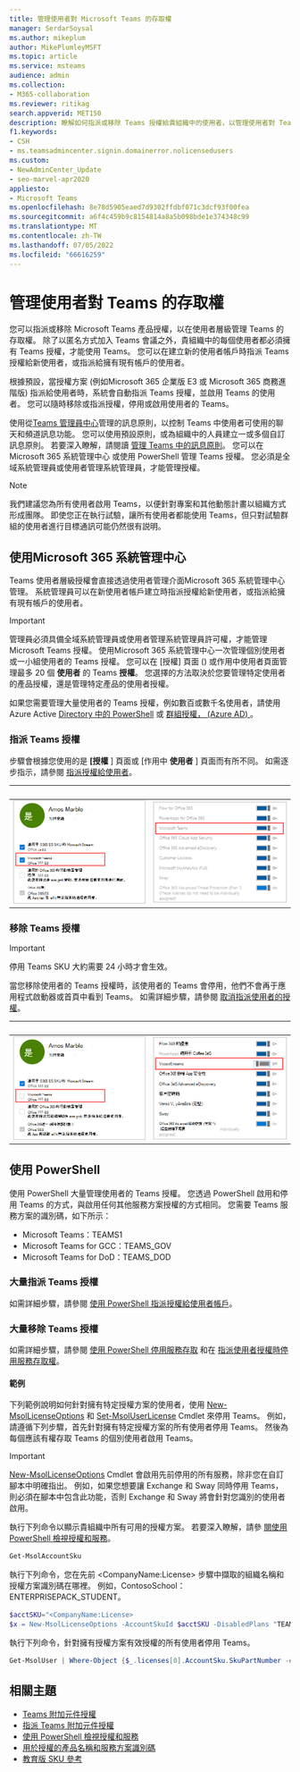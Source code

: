 ```yaml
---
title: 管理使用者對 Microsoft Teams 的存取權
manager: SerdarSoysal
ms.author: mikeplum
author: MikePlumleyMSFT
ms.topic: article
ms.service: msteams
audience: admin
ms.collection:
- M365-collaboration
ms.reviewer: ritikag
search.appverid: MET150
description: 瞭解如何指派或移除 Teams 授權給貴組織中的使用者，以管理使用者對 Teams 的存取權。
f1.keywords:
- CSH
- ms.teamsadmincenter.signin.domainerror.nolicensedusers
ms.custom:
- NewAdminCenter_Update
- seo-marvel-apr2020
appliesto:
- Microsoft Teams
ms.openlocfilehash: 8e78d5905eaed7d9302ffdbf071c3dcf93f00fea
ms.sourcegitcommit: a6f4c459b9c8154814a8a5b098bde1e374348c99
ms.translationtype: MT
ms.contentlocale: zh-TW
ms.lasthandoff: 07/05/2022
ms.locfileid: "66616259"
---
```

# <a name="manage-user-access-to-teams"></a>管理使用者對 Teams 的存取權

您可以指派或移除 Microsoft Teams 產品授權，以在使用者層級管理 Teams 的存取權。 除了以匿名方式加入 Teams 會議之外，貴組織中的每個使用者都必須擁有 Teams 授權，才能使用 Teams。 您可以在建立新的使用者帳戶時指派 Teams 授權給新使用者，或指派給擁有現有帳戶的使用者。

根據預設，當授權方案 (例如Microsoft 365 企業版 E3 或 Microsoft 365 商務進階版) 指派給使用者時，系統會自動指派 Teams 授權，並啟用 Teams 的使用者。 您可以隨時移除或指派授權，停用或啟用使用者的 Teams。

使用從<a href="https://go.microsoft.com/fwlink/p/?linkid=2024339" target="_blank">Teams 管理員中心</a>管理的訊息原則，以控制 Teams 中使用者可使用的聊天和頻道訊息功能。 您可以使用預設原則，或為組織中的人員建立一或多個自訂訊息原則。 若要深入瞭解，請閱讀 [管理 Teams 中的訊息原則](messaging-policies-in-teams.md)。
您可以在 Microsoft 365 系統管理中心 或使用 PowerShell 管理 Teams 授權。 您必須是全域系統管理員或使用者管理系統管理員，才能管理授權。

> [!NOTE]
> 我們建議您為所有使用者啟用 Teams，以便針對專案和其他動態計畫以組織方式形成團隊。 即使您正在執行試驗，讓所有使用者都能使用 Teams，但只對試驗群組的使用者進行目標通訊可能仍然很有説明。

## <a name="using-the-microsoft-365-admin-center"></a>使用Microsoft 365 系統管理中心

Teams 使用者層級授權會直接透過使用者管理介面Microsoft 365 系統管理中心管理。 系統管理員可以在新使用者帳戶建立時指派授權給新使用者，或指派給擁有現有帳戶的使用者。 

> [!IMPORTANT]
> 管理員必須具備全域系統管理員或使用者管理系統管理員許可權，才能管理 Microsoft Teams 授權。
使用Microsoft 365 系統管理中心一次管理個別使用者或一小組使用者的 Teams 授權。 您可以在 [授權] 頁面 () 或作用中使用者頁面管理最多 20 個 **使用者** 的 Teams **授權**。 您選擇的方法取決於您要管理特定使用者的產品授權，還是管理特定產品的使用者授權。

如果您需要管理大量使用者的 Teams 授權，例如數百或數千名使用者，請使用 Azure Active [Directory 中的 PowerShell](#using-powershell) 或 [群組授權， (Azure AD) ](/azure/active-directory/users-groups-roles/licensing-groups-assign)。 

### <a name="assign-a-teams-license"></a>指派 Teams 授權

步驟會根據您使用的是 **[授權** ] 頁面或 [作用中 **使用者** ] 頁面而有所不同。  如需逐步指示，請參閱 [指派授權給使用者](/microsoft-365/admin/manage/assign-licenses-to-users)。

|&nbsp;|&nbsp;|
|---------|---------|
|![使用者已啟用 Teams 授權的螢幕擷取畫面 1。](media/assign-teams-licenses-1.png)    | ![使用者已啟用 Teams 授權的螢幕擷取畫面 2](media/assign-teams-licenses-2.png)        |

### <a name="remove-a-teams-license"></a>移除 Teams 授權

> [!IMPORTANT]
> 停用 Teams SKU 大約需要 24 小時才會生效。

當您移除使用者的 Teams 授權時，該使用者的 Teams 會停用，他們不會再于應用程式啟動器或首頁中看到 Teams。 如需詳細步驟，請參閱 [取消指派使用者的授權](/microsoft-365/admin/manage/remove-licenses-from-users)。

|&nbsp;|&nbsp;|
|---------|---------|
|![使用者已停用 Teams 授權的螢幕擷取畫面 1。](media/remove-teams-licenses-1.png)    | ![使用者已停用 Teams 授權的螢幕擷取畫面 2](media/remove-teams-licenses-2.png)        |

## <a name="using-powershell"></a>使用 PowerShell

使用 PowerShell 大量管理使用者的 Teams 授權。 您透過 PowerShell 啟用和停用 Teams 的方式，與啟用任何其他服務方案授權的方式相同。 您需要 Teams 服務方案的識別碼，如下所示：

- Microsoft Teams：TEAMS1
- Microsoft Teams for GCC：TEAMS_GOV
- Microsoft Teams for DoD：TEAMS_DOD

### <a name="assign-teams-licenses-in-bulk"></a>大量指派 Teams 授權

如需詳細步驟，請參閱 [使用 PowerShell 指派授權給使用者帳戶](/office365/enterprise/powershell/assign-licenses-to-user-accounts-with-office-365-powershell)。

### <a name="remove-teams-licenses-in-bulk"></a>大量移除 Teams 授權

如需詳細步驟，請參閱 [使用 PowerShell 停用服務存取](/office365/enterprise/powershell/disable-access-to-services-with-office-365-powershell) 和在 [指派使用者授權時停用服務存取權](/office365/enterprise/powershell/disable-access-to-services-while-assigning-user-licenses)。

#### <a name="example"></a>範例 

下列範例說明如何針對擁有特定授權方案的使用者，使用 [New-MsolLicenseOptions](/powershell/module/msonline/new-msollicenseoptions) 和 [Set-MsolUserLicense](/powershell/module/msonline/set-msoluserlicense) Cmdlet 來停用 Teams。 例如，請遵循下列步驟，首先針對擁有特定授權方案的所有使用者停用 Teams。 然後為每個應該有權存取 Teams 的個別使用者啟用 Teams。

> [!IMPORTANT]
> [New-MsolLicenseOptions](/powershell/module/msonline/new-msollicenseoptions) Cmdlet 會啟用先前停用的所有服務，除非您在自訂腳本中明確指出。 例如，如果您想要讓 Exchange 和 Sway 同時停用 Teams，則必須在腳本中包含此功能，否則 Exchange 和 Sway 將會針對您識別的使用者啟用。

執行下列命令以顯示貴組織中所有可用的授權方案。 若要深入瞭解，請參 [閱使用 PowerShell 檢視授權和服務](/office365/enterprise/powershell/view-licenses-and-services-with-office-365-powershell)。


```powershell
Get-MsolAccountSku
```

執行下列命令，您在先前 \<CompanyName:License> 步驟中擷取的組織名稱和授權方案識別碼在哪裡。 例如，ContosoSchool：ENTERPRISEPACK_STUDENT。

```powershell
$acctSKU="<CompanyName:License>
$x = New-MsolLicenseOptions -AccountSkuId $acctSKU -DisabledPlans "TEAMS1"
```

執行下列命令，針對擁有授權方案有效授權的所有使用者停用 Teams。

```powershell
Get-MsolUser | Where-Object {$_.licenses[0].AccountSku.SkuPartNumber -eq  ($acctSKU).Substring($acctSKU.IndexOf(":")+1,  $acctSKU.Length-$acctSKU.IndexOf(":")-1) -and $_.IsLicensed -eq $True} |  Set-MsolUserLicense -LicenseOptions $x
```

## <a name="related-topics"></a>相關主題

- [Teams 附加元件授權](teams-add-on-licensing/microsoft-teams-add-on-licensing.md)
- [指派 Teams 附加元件授權](teams-add-on-licensing/assign-teams-add-on-licenses.md)
- [使用 PowerShell 檢視授權和服務](/office365/enterprise/powershell/view-licenses-and-services-with-office-365-powershell)
- [用於授權的產品名稱和服務方案識別碼](/azure/active-directory/users-groups-roles/licensing-service-plan-reference)
- [教育版 SKU 參考](sku-reference-edu.md)

